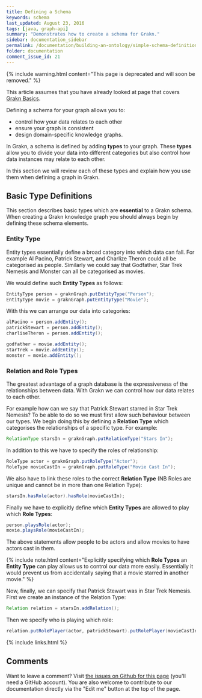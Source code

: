 ```yaml
---
title: Defining a Schema
keywords: schema
last_updated: August 23, 2016
tags: [java, graph-api]
summary: "Demonstrates how to create a schema for Grakn."
sidebar: documentation_sidebar
permalink: /documentation/building-an-ontology/simple-schema-definition.html
folder: documentation
comment_issue_id: 21
---
```


{% include warning.html content="This page is deprecated and will soon be removed." %}

This article assumes that you have already looked at page that covers [Grakn Basics](../the-basics/grakn-basics.html).


Defining a schema for your graph allows you to:

* control how your data relates to each other
* ensure your graph is consistent
* design domain-specific knowledge graphs.

In Grakn, a schema is defined by adding **types** to your graph.
These **types** allow you to divide your data into different categories but also control how data instances may relate to each other.

In this section we will review each of these types and explain how you use them when defining a graph in Grakn.

## Basic Type Definitions

This section describes basic types which are **essential** to a Grakn schema.
When creating a Grakn knowledge graph you should always begin by defining these schema elements.

### Entity Type

Entity types essentially define a broad category into which data can fall. For example Al Pacino, Patrick Stewart,
and Charlize Theron could all be categorised as people.
Similarly we could say that Godfather, Star Trek Nemesis and Monster can all be categorised as movies.

We would define such **Entity Types** as follows:

```java
EntityType person = graknGraph.putEntityType("Person");
EntityType movie = graknGraph.putEntityType("Movie");
```

With this we can arrange our data into categories:

```java
alPacino = person.addEntity();
patrickStewart = person.addEntity();
charliseTheron = person.addEntity();

godfather = movie.addEntity();
starTrek = movie.addEntity();
monster = movie.addEntity();
```

### Relation and Role Types

The greatest advantage of a graph database is the expressiveness of the relationships between data.
With Grakn we can control how our data relates to each other.

For example how can we say that Patrick Stewart starred in Star Trek Nemesis?
To be able to do so we must first allow such behaviour between our types.
We begin doing this by defining a **Relation Type** which categorises the relationships of a specific type.
For example:

```java
RelationType starsIn = graknGraph.putRelationType("Stars In");
```

In addition to this we have to specify the roles of relationship:

```java
RoleType actor = graknGraph.putRoleType("Actor");
RoleType movieCastIn = graknGraph.putRoleType("Movie Cast In");
```

We also have to link these roles to the correct **Relation Type** (NB Roles are unique and cannot be in more than one
Relation Type):


```java
starsIn.hasRole(actor).hasRole(movieCastIn);
```

Finally we have to explicitly define which **Entity Types** are allowed to play which **Role Types**:

```java
person.playsRole(actor);
movie.playsRole(movieCastIn);
```

The above statements allow people to be actors and allow movies to have actors cast in them.

{% include note.html content="Explicitly specifying which **Role Types** an **Entity Type** can play allows us to control our data more easily.
Essentially it would prevent us from accidentally saying that a movie starred in another movie." %}

Now, finally, we can specify that Patrick Stewart was in Star Trek Nemesis.
First we create an instance of the Relation Type:


```java
Relation relation = starsIn.addRelation();
```

Then we specify who is playing which role:

```java
relation.putRolePlayer(actor, patrickStewart).putRolePlayer(movieCastIn, starTrek);
```

{% include links.html %}

## Comments
Want to leave a comment? Visit <a href="https://github.com/graknlabs/docs/issues/21" target="_blank">the issues on Github for this page</a> (you'll need a GitHub account). You are also welcome to contribute to our documentation directly via the "Edit me" button at the top of the page.